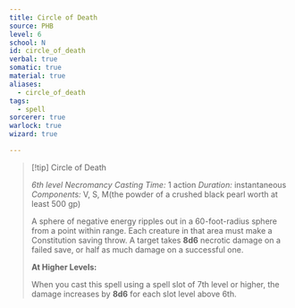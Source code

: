 ```yaml
---
title: Circle of Death
source: PHB
level: 6
school: N
id: circle_of_death
verbal: true
somatic: true
material: true
aliases:
  - circle_of_death
tags:
  - spell
sorcerer: true
warlock: true
wizard: true

---
```

>[!tip] Circle of Death
>
> *6th level Necromancy*
> *Casting Time:* 1 action
> *Duration:* instantaneous
> *Components:* V, S, M(the powder of a crushed black pearl worth at least 500 gp)
>
>A sphere of negative energy ripples out in a 60-foot-radius sphere from a point within range. Each creature in that area must make a Constitution saving throw. A target takes **8d6** necrotic damage on a failed save, or half as much damage on a successful one.
>
>**At Higher Levels:**
>
>When you cast this spell using a spell slot of 7th level or higher, the damage increases by **8d6** for each slot level above 6th.
>

